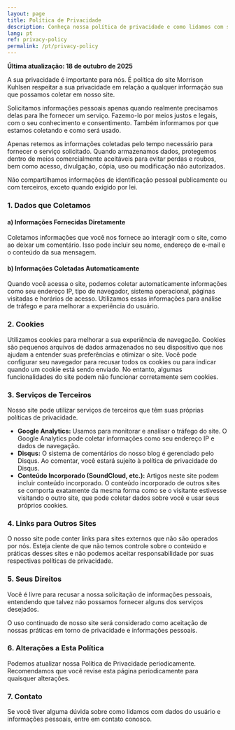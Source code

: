 ```yaml
---
layout: page
title: Política de Privacidade
description: Conheça nossa política de privacidade e como lidamos com seus dados.
lang: pt
ref: privacy-policy
permalink: /pt/privacy-policy
---
```


**Última atualização: 18 de outubro de 2025**

A sua privacidade é importante para nós. É política do site Morrison Kuhlsen respeitar a sua privacidade em relação a qualquer informação sua que possamos coletar em nosso site.

Solicitamos informações pessoais apenas quando realmente precisamos delas para lhe fornecer um serviço. Fazemo-lo por meios justos e legais, com o seu conhecimento e consentimento. Também informamos por que estamos coletando e como será usado.

Apenas retemos as informações coletadas pelo tempo necessário para fornecer o serviço solicitado. Quando armazenamos dados, protegemos dentro de meios comercialmente aceitáveis para evitar perdas e roubos, bem como acesso, divulgação, cópia, uso ou modificação não autorizados.

Não compartilhamos informações de identificação pessoal publicamente ou com terceiros, exceto quando exigido por lei.

### 1. Dados que Coletamos

#### a) Informações Fornecidas Diretamente
Coletamos informações que você nos fornece ao interagir com o site, como ao deixar um comentário. Isso pode incluir seu nome, endereço de e-mail e o conteúdo da sua mensagem.

#### b) Informações Coletadas Automaticamente
Quando você acessa o site, podemos coletar automaticamente informações como seu endereço IP, tipo de navegador, sistema operacional, páginas visitadas e horários de acesso. Utilizamos essas informações para análise de tráfego e para melhorar a experiência do usuário.

### 2. Cookies
Utilizamos cookies para melhorar a sua experiência de navegação. Cookies são pequenos arquivos de dados armazenados no seu dispositivo que nos ajudam a entender suas preferências e otimizar o site. Você pode configurar seu navegador para recusar todos os cookies ou para indicar quando um cookie está sendo enviado. No entanto, algumas funcionalidades do site podem não funcionar corretamente sem cookies.

### 3. Serviços de Terceiros
Nosso site pode utilizar serviços de terceiros que têm suas próprias políticas de privacidade.

*   **Google Analytics:** Usamos para monitorar e analisar o tráfego do site. O Google Analytics pode coletar informações como seu endereço IP e dados de navegação.
*   **Disqus:** O sistema de comentários do nosso blog é gerenciado pelo Disqus. Ao comentar, você estará sujeito à política de privacidade do Disqus.
*   **Conteúdo Incorporado (SoundCloud, etc.):** Artigos neste site podem incluir conteúdo incorporado. O conteúdo incorporado de outros sites se comporta exatamente da mesma forma como se o visitante estivesse visitando o outro site, que pode coletar dados sobre você e usar seus próprios cookies.

### 4. Links para Outros Sites
O nosso site pode conter links para sites externos que não são operados por nós. Esteja ciente de que não temos controle sobre o conteúdo e práticas desses sites e não podemos aceitar responsabilidade por suas respectivas políticas de privacidade.

### 5. Seus Direitos
Você é livre para recusar a nossa solicitação de informações pessoais, entendendo que talvez não possamos fornecer alguns dos serviços desejados.

O uso continuado de nosso site será considerado como aceitação de nossas práticas em torno de privacidade e informações pessoais.

### 6. Alterações a Esta Política
Podemos atualizar nossa Política de Privacidade periodicamente. Recomendamos que você revise esta página periodicamente para quaisquer alterações.

### 7. Contato
Se você tiver alguma dúvida sobre como lidamos com dados do usuário e informações pessoais, entre em contato conosco.
